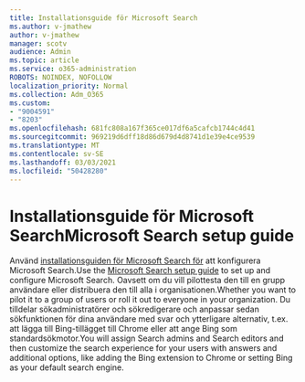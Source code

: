 ```yaml
---
title: Installationsguide för Microsoft Search
ms.author: v-jmathew
author: v-jmathew
manager: scotv
audience: Admin
ms.topic: article
ms.service: o365-administration
ROBOTS: NOINDEX, NOFOLLOW
localization_priority: Normal
ms.collection: Adm_O365
ms.custom:
- "9004591"
- "8203"
ms.openlocfilehash: 681fc808a167f365ce017df6a5cafcb1744c4d41
ms.sourcegitcommit: 969219d6dff18d86d679d4d8741d1e39e4ce9539
ms.translationtype: MT
ms.contentlocale: sv-SE
ms.lasthandoff: 03/03/2021
ms.locfileid: "50428280"
---
```

# <a name="microsoft-search-setup-guide"></a><span data-ttu-id="ef4e1-102">Installationsguide för Microsoft Search</span><span class="sxs-lookup"><span data-stu-id="ef4e1-102">Microsoft Search setup guide</span></span>

<span data-ttu-id="ef4e1-103">Använd [installationsguiden för Microsoft Search för](https://go.microsoft.com/fwlink/?linkid=2153798) att konfigurera Microsoft Search.</span><span class="sxs-lookup"><span data-stu-id="ef4e1-103">Use the [Microsoft Search setup guide](https://go.microsoft.com/fwlink/?linkid=2153798) to set up and configure Microsoft Search.</span></span> <span data-ttu-id="ef4e1-104">Oavsett om du vill pilottesta den till en grupp användare eller distribuera den till alla i organisationen.</span><span class="sxs-lookup"><span data-stu-id="ef4e1-104">Whether you want to pilot it to a group of users or roll it out to everyone in your organization.</span></span> <span data-ttu-id="ef4e1-105">Du tilldelar sökadministratörer och sökredigerare och anpassar sedan sökfunktionen för dina användare med svar och ytterligare alternativ, t.ex. att lägga till Bing-tillägget till Chrome eller att ange Bing som standardsökmotor.</span><span class="sxs-lookup"><span data-stu-id="ef4e1-105">You will assign Search admins and Search editors and then customize the search experience for your users with answers and additional options, like adding the Bing extension to Chrome or setting Bing as your default search engine.</span></span>
